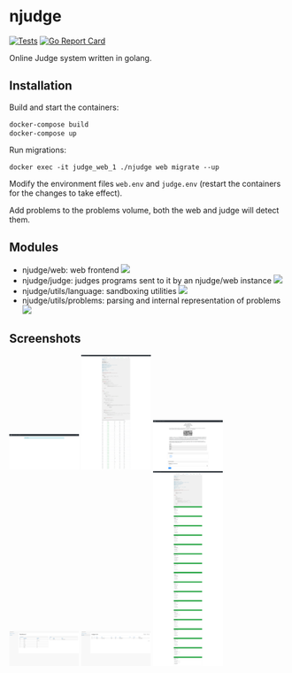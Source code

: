 # njudge

[![Tests](https://github.com/mraron/njudge/actions/workflows/tests.yml/badge.svg)](https://github.com/mraron/njudge/actions/workflows/tests.yml) [![Go Report Card](https://goreportcard.com/badge/github.com/mraron/njudge)](https://goreportcard.com/report/github.com/mraron/njudge)

Online Judge system written in golang.

## Installation

Build and start the containers:

```
docker-compose build
docker-compose up
```

Run migrations:
```
docker exec -it judge_web_1 ./njudge web migrate --up
```

Modify the environment files `web.env` and `judge.env` (restart the containers for the changes to take effect).

Add problems to the problems volume, both the web and judge will detect them. 

## Modules
* njudge/web: web frontend [![](https://godoc.org/github.com/mraron/njudge/web?status.svg)](http://godoc.org/github.com/mraron/njudge/web)
* njudge/judge: judges programs sent to it by an njudge/web instance [![](https://godoc.org/github.com/mraron/njudge/judge?status.svg)](http://godoc.org/github.com/mraron/njudge/judge)
* njudge/utils/language: sandboxing utilities [![](https://godoc.org/github.com/mraron/njudge/utils/language?status.svg)](http://godoc.org/github.com/mraron/njudge/utils/language)
* njudge/utils/problems: parsing and internal representation of problems [![](https://godoc.org/github.com/mraron/njudge/utils/problems?status.svg)](https://godoc.org/github.com/mraron/njudge/utils/problems)

## Screenshots
<img src="https://raw.githubusercontent.com/mraron/assets/master/njudge/1.png" width="25%" height="25%">
<img src="https://raw.githubusercontent.com/mraron/assets/master/njudge/2.png" width="25%" height="25%">
<img src="https://raw.githubusercontent.com/mraron/assets/master/njudge/3.png" width="25%" height="25%">
<img src="https://raw.githubusercontent.com/mraron/assets/master/njudge/4.png" width="25%" height="25%">
<img src="https://raw.githubusercontent.com/mraron/assets/master/njudge/5.png" width="25%" height="25%">
<img src="https://raw.githubusercontent.com/mraron/assets/master/njudge/6.png" width="25%" height="25%">

